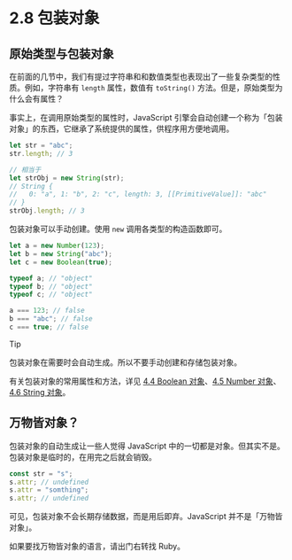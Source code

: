# 2.8 包装对象

## 原始类型与包装对象

在前面的几节中，我们有提过字符串和和数值类型也表现出了一些复杂类型的性质。例如，字符串有 `length` 属性，数值有 `toString()` 方法。但是，原始类型为什么会有属性？

事实上，在调用原始类型的属性时，JavaScript 引擎会自动创建一个称为「包装对象」的东西，它继承了系统提供的属性，供程序用方便地调用。

```js
let str = "abc";
str.length; // 3

// 相当于
let strObj = new String(str);
// String {
//   0: "a", 1: "b", 2: "c", length: 3, [[PrimitiveValue]]: "abc"
// }
strObj.length; // 3
```

包装对象可以手动创建。使用 `new` 调用各类型的构造函数即可。

```js
let a = new Number(123);
let b = new String("abc");
let c = new Boolean(true);

typeof a; // "object"
typeof b; // "object"
typeof c; // "object"

a === 123; // false
b === "abc"; // false
c === true; // false
```

> [!tip]
> 包装对象在需要时会自动生成。所以不要手动创建和存储包装对象。

有关包装对象的常用属性和方法，详见 [4.4 Boolean 对象](../4-标准库/4.4-Boolean-对象)、[4.5 Number 对象](../4-标准库/4.5-Number-对象)、[4.6 String 对象](../4-标准库/4.6-String-对象)。

## 万物皆对象？

包装对象的自动生成让一些人觉得 JavaScript 中的一切都是对象。但其实不是。包装对象是临时的，在用完之后就会销毁。

```js
const str = "s";
s.attr; // undefined
s.attr = "somthing";
s.attr; // undefined
```

可见，包装对象不会长期存储数据，而是用后即弃。JavaScript 并不是「万物皆对象」。

如果要找万物皆对象的语言，请出门右转找 Ruby。
